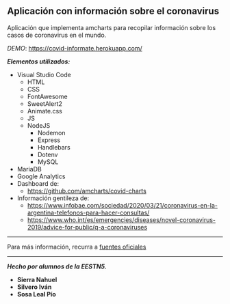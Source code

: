 ## Aplicación con información sobre el coronavirus

Aplicación que implementa amcharts para recopilar información sobre los casos de coronavirus en el mundo.

_DEMO_: https://covid-informate.herokuapp.com/

***Elementos utilizados:*** 
- Visual Studio Code
    - HTML
    - CSS
    - FontAwesome
    - SweetAlert2
    - Animate.css
    - JS
    - NodeJS
        - Nodemon
        - Express
        - Handlebars
        - Dotenv
        - MySQL
- MariaDB
- Google Analytics
- Dashboard de: 
    - https://github.com/amcharts/covid-charts
- Información gentileza de:
    - https://www.infobae.com/sociedad/2020/03/21/coronavirus-en-la-argentina-telefonos-para-hacer-consultas/
    - https://www.who.int/es/emergencies/diseases/novel-coronavirus-2019/advice-for-public/q-a-coronaviruses
___
Para más información, recurra a [fuentes oficiales](https://www.who.int/es)

___
***Hecho por alumnos de la EESTN5.*** 
- **Sierra Nahuel**
- **Silvero Iván** 
- **Sosa Leal Pío**
